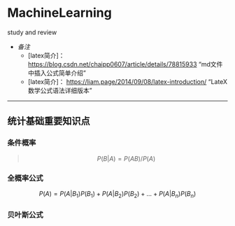 # MachineLearning
study and review
+ *备注*
  + [latex简介]： https://blog.csdn.net/chaipp0607/article/details/78815933 “md文件中插入公式简单介绍”
  + [latex简介]： https://liam.page/2014/09/08/latex-introduction/ “LateX数学公式语法详细版本”

***

## 统计基础重要知识点
### 条件概率
> $$P(B|A)=P(AB)/P(A)$$
### 全概率公式
$$P(A)=P(A|B_{1})P(B_{1})+P(A|B_{2})P(B_{2})+...+P(A|B_{n})P(B_{n})$$
### 贝叶斯公式
> 
